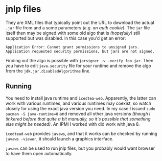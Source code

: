 # jnlp files

They are XML files that typically point out the URL to download the actual `.jar` file from and a some parameters *(e.g. an auth cookie)*. The `jar` file itself then may be signed with some old algo that is *(hopefully)* still supported but was disabled. In this case you'd get an error:

```
Application Error: Cannot grant permissions to unsigned jars. Application requested security permissions, but jars are not signed.
```

Finding out the algo is possible with `jarsigner -v -verify foo.jar`. Then you have to edit `java.security` file for your runtime and remove the algo from the `jdk.jar.disabledAlgorithms` line.

## Running

You need to install java runtime and `icedtea-web`. Apparently, the latter can work with various runtimes, and various runtimes may coexist, so watch closely for using the exact java version you need. In my case I issued `sudo pacman -S java-runtime=8` and removed all other java versions *(though I tinkered before that quite a bit manually, so it's possible that something else might be needed)*. An IPMI I worked with did work with java 8.

`icedtead-web` provides `javaws`, and that it works can be checked by running `javaws -viewer`, it should launch a graphics interface.

`javaws` can be used to run jnlp files, but you probably would want browser to have them open automatically.
